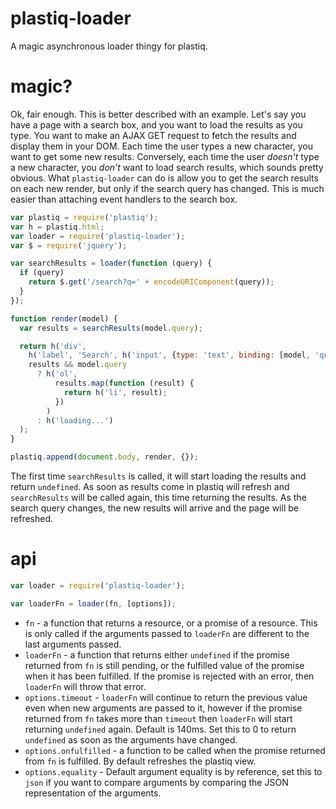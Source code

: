 # plastiq-loader

A magic asynchronous loader thingy for plastiq.

# magic?

Ok, fair enough. This is better described with an example. Let's say you have a page with a search box, and you want to load the results as you type. You want to make an AJAX GET request to fetch the results and display them in your DOM. Each time the user types a new character, you want to get some new results. Conversely, each time the user _doesn't_ type a new character, you _don't_ want to load search results, which sounds pretty obvious. What `plastiq-loader` can do is allow you to get the search results on each new render, but only if the search query has changed. This is much easier than attaching event handlers to the search box.

```js
var plastiq = require('plastiq');
var h = plastiq.html;
var loader = require('plastiq-loader');
var $ = require('jquery');

var searchResults = loader(function (query) {
  if (query)
    return $.get('/search?q=' + encodeURIComponent(query));
  }
});

function render(model) {
  var results = searchResults(model.query);

  return h('div',
    h('label', 'Search', h('input', {type: 'text', binding: [model, 'query']}))
    results && model.query
      ? h('ol',
          results.map(function (result) {
            return h('li', result);
          })
        )
      : h('loading...')
  );
}

plastiq.append(document.body, render, {});
```

The first time `searchResults` is called, it will start loading the results and return `undefined`. As soon as results come in plastiq will refresh and `searchResults` will be called again, this time returning the results. As the search query changes, the new results will arrive and the page will be refreshed.

# api

```js
var loader = require('plastiq-loader');

var loaderFn = loader(fn, [options]);
```

* `fn` - a function that returns a resource, or a promise of a resource. This is only called if the arguments passed to `loaderFn` are different to the last arguments passed.
* `loaderFn` - a function that returns either `undefined` if the promise returned from `fn` is still pending, or the fulfilled value of the promise when it has been fulfilled. If the promise is rejected with an error, then `loaderFn` will throw that error.
* `options.timeout` - `loaderFn` will continue to return the previous value even when new arguments are passed to it, however if the promise returned from `fn` takes more than `timeout` then `loaderFn` will start returning `undefined` again. Default is 140ms. Set this to 0 to return `undefined` as soon as the arguments have changed.
* `options.onfulfilled` - a function to be called when the promise returned from `fn` is fulfilled. By default refreshes the plastiq view.
* `options.equality` - Default argument equality is by reference, set this to `json` if you want to compare arguments by comparing the JSON representation of the arguments.
